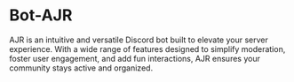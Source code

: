 # Bot-AJR

AJR is an intuitive and versatile Discord bot built to elevate your server experience. With a wide range of features designed to simplify moderation, foster user engagement, and add fun interactions, AJR ensures your community stays active and organized.